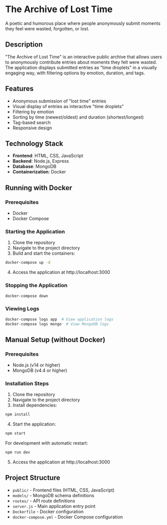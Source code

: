 # The Archive of Lost Time

A poetic and humorous place where people anonymously submit moments they feel were wasted, forgotten, or lost.

## Description

"The Archive of Lost Time" is an interactive public archive that allows users to anonymously contribute entries about moments they felt were wasted. The application displays submitted entries as "time droplets" in a visually engaging way, with filtering options by emotion, duration, and tags.

## Features

- Anonymous submission of "lost time" entries
- Visual display of entries as interactive "time droplets"
- Filtering by emotion
- Sorting by time (newest/oldest) and duration (shortest/longest)
- Tag-based search
- Responsive design

## Technology Stack

- **Frontend**: HTML, CSS, JavaScript
- **Backend**: Node.js, Express
- **Database**: MongoDB
- **Containerization**: Docker

## Running with Docker

### Prerequisites

- Docker
- Docker Compose

### Starting the Application

1. Clone the repository
2. Navigate to the project directory
3. Build and start the containers:

```bash
docker-compose up -d
```

4. Access the application at http://localhost:3000

### Stopping the Application

```bash
docker-compose down
```

### Viewing Logs

```bash
docker-compose logs app  # View application logs
docker-compose logs mongo  # View MongoDB logs
```

## Manual Setup (without Docker)

### Prerequisites

- Node.js (v14 or higher)
- MongoDB (v4.4 or higher)

### Installation Steps

1. Clone the repository
2. Navigate to the project directory
3. Install dependencies:

```bash
npm install
```

4. Start the application:

```bash
npm start
```

For development with automatic restart:

```bash
npm run dev
```

5. Access the application at http://localhost:3000

## Project Structure

- `public/` - Frontend files (HTML, CSS, JavaScript)
- `models/` - MongoDB schema definitions
- `routes/` - API route definitions
- `server.js` - Main application entry point
- `Dockerfile` - Docker configuration
- `docker-compose.yml` - Docker Compose configuration 